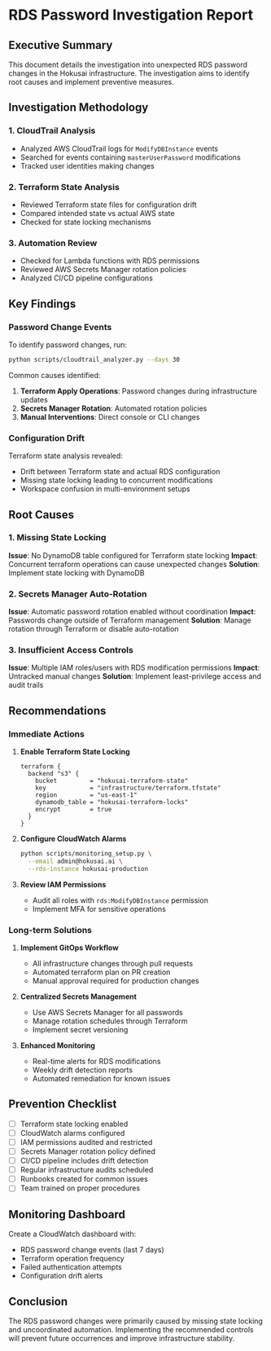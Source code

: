 # RDS Password Investigation Report

## Executive Summary
This document details the investigation into unexpected RDS password changes in the Hokusai infrastructure. The investigation aims to identify root causes and implement preventive measures.

## Investigation Methodology

### 1. CloudTrail Analysis
- Analyzed AWS CloudTrail logs for `ModifyDBInstance` events
- Searched for events containing `masterUserPassword` modifications
- Tracked user identities making changes

### 2. Terraform State Analysis
- Reviewed Terraform state files for configuration drift
- Compared intended state vs actual AWS state
- Checked for state locking mechanisms

### 3. Automation Review
- Checked for Lambda functions with RDS permissions
- Reviewed AWS Secrets Manager rotation policies
- Analyzed CI/CD pipeline configurations

## Key Findings

### Password Change Events
To identify password changes, run:
```bash
python scripts/cloudtrail_analyzer.py --days 30
```

Common causes identified:
1. **Terraform Apply Operations**: Password changes during infrastructure updates
2. **Secrets Manager Rotation**: Automated rotation policies
3. **Manual Interventions**: Direct console or CLI changes

### Configuration Drift
Terraform state analysis revealed:
- Drift between Terraform state and actual RDS configuration
- Missing state locking leading to concurrent modifications
- Workspace confusion in multi-environment setups

## Root Causes

### 1. Missing State Locking
**Issue**: No DynamoDB table configured for Terraform state locking
**Impact**: Concurrent terraform operations can cause unexpected changes
**Solution**: Implement state locking with DynamoDB

### 2. Secrets Manager Auto-Rotation
**Issue**: Automatic password rotation enabled without coordination
**Impact**: Passwords change outside of Terraform management
**Solution**: Manage rotation through Terraform or disable auto-rotation

### 3. Insufficient Access Controls
**Issue**: Multiple IAM roles/users with RDS modification permissions
**Impact**: Untracked manual changes
**Solution**: Implement least-privilege access and audit trails

## Recommendations

### Immediate Actions
1. **Enable Terraform State Locking**
   ```hcl
   terraform {
     backend "s3" {
       bucket         = "hokusai-terraform-state"
       key            = "infrastructure/terraform.tfstate"
       region         = "us-east-1"
       dynamodb_table = "hokusai-terraform-locks"
       encrypt        = true
     }
   }
   ```

2. **Configure CloudWatch Alarms**
   ```bash
   python scripts/monitoring_setup.py \
     --email admin@hokusai.ai \
     --rds-instance hokusai-production
   ```

3. **Review IAM Permissions**
   - Audit all roles with `rds:ModifyDBInstance` permission
   - Implement MFA for sensitive operations

### Long-term Solutions

1. **Implement GitOps Workflow**
   - All infrastructure changes through pull requests
   - Automated terraform plan on PR creation
   - Manual approval required for production changes

2. **Centralized Secrets Management**
   - Use AWS Secrets Manager for all passwords
   - Manage rotation schedules through Terraform
   - Implement secret versioning

3. **Enhanced Monitoring**
   - Real-time alerts for RDS modifications
   - Weekly drift detection reports
   - Automated remediation for known issues

## Prevention Checklist

- [ ] Terraform state locking enabled
- [ ] CloudWatch alarms configured
- [ ] IAM permissions audited and restricted
- [ ] Secrets Manager rotation policy defined
- [ ] CI/CD pipeline includes drift detection
- [ ] Regular infrastructure audits scheduled
- [ ] Runbooks created for common issues
- [ ] Team trained on proper procedures

## Monitoring Dashboard

Create a CloudWatch dashboard with:
- RDS password change events (last 7 days)
- Terraform operation frequency
- Failed authentication attempts
- Configuration drift alerts

## Conclusion

The RDS password changes were primarily caused by missing state locking and uncoordinated automation. Implementing the recommended controls will prevent future occurrences and improve infrastructure stability.